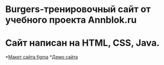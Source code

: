 # Burgers-тренировочный сайт от учебного проекта Annblok.ru
# Сайт написан на HTML, CSS, Java.
*[Макет сайта figma](https://www.figma.com/file/vcjwapDaZnUrF95yykrlpu/Burgers-Menu?node-id=0%3A1)
*[Демо сайта ](https://denis150880.github.io/Module01-Burger/menu.html)